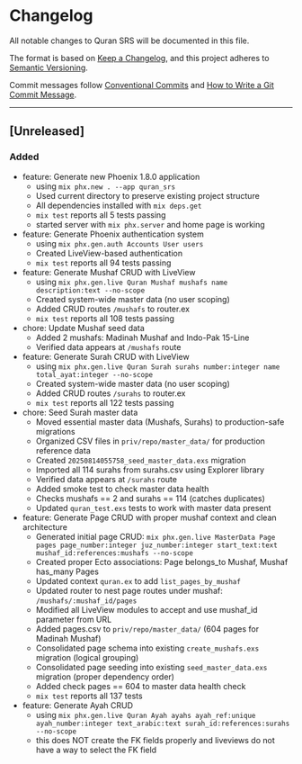 # Changelog
All notable changes to Quran SRS will be documented in this file.

The format is based on [Keep a Changelog](https://keepachangelog.com/en/1.0.0/),
and this project adheres to [Semantic Versioning](https://semver.org/spec/v2.0.0.html).

Commit messages follow [Conventional Commits](https://www.conventionalcommits.org/) 
and [How to Write a Git Commit Message](https://cbea.ms/git-commit/).

---

## [Unreleased]

### Added
- feature: Generate new Phoenix 1.8.0 application
  - using `mix phx.new . --app quran_srs`
  - Used current directory to preserve existing project structure
  - All dependencies installed with `mix deps.get`
  - `mix test` reports all 5 tests passing
  - started server with `mix phx.server` and home page is working
- feature: Generate Phoenix authentication system
  - using `mix phx.gen.auth Accounts User users`
  - Created LiveView-based authentication
  - `mix test` reports all 94 tests passing
- feature: Generate Mushaf CRUD with LiveView
  - using `mix phx.gen.live Quran Mushaf mushafs name description:text --no-scope`
  - Created system-wide master data (no user scoping)
  - Added CRUD routes `/mushafs` to router.ex
  - `mix test` reports all 108 tests passing
- chore: Update Mushaf seed data
  - Added 2 mushafs: Madinah Mushaf and Indo-Pak 15-Line
  - Verified data appears at `/mushafs` route
- feature: Generate Surah CRUD with LiveView
  - using `mix phx.gen.live Quran Surah surahs number:integer name total_ayat:integer --no-scope`
  - Created system-wide master data (no user scoping)
  - Added CRUD routes `/surahs` to router.ex
  - `mix test` reports all 122 tests passing
- chore: Seed Surah master data
  - Moved essential master data (Mushafs, Surahs) to production-safe migrations
  - Organized CSV files in `priv/repo/master_data/` for production reference data
  - Created `20250814055758_seed_master_data.exs` migration
  - Imported all 114 surahs from surahs.csv using Explorer library
  - Verified data appears at `/surahs` route
  - Added smoke test to check master data health
  - Checks mushafs == 2 and surahs == 114 (catches duplicates)
  - Updated `quran_test.exs` tests to work with master data present
- feature: Generate Page CRUD with proper mushaf context and clean architecture
  - Generated initial page CRUD: `mix phx.gen.live MasterData Page pages page_number:integer juz_number:integer start_text:text mushaf_id:references:mushafs --no-scope`
  - Created proper Ecto associations: Page belongs_to Mushaf, Mushaf has_many Pages
  - Updated context `quran.ex` to add `list_pages_by_mushaf`
  - Updated router to nest page routes under mushaf: `/mushafs/:mushaf_id/pages`
  - Modified all LiveView modules to accept and use mushaf_id parameter from URL
  - Added pages.csv to `priv/repo/master_data/` (604 pages for Madinah Mushaf)
  - Consolidated page schema into existing `create_mushafs.exs` migration (logical grouping)
  - Consolidated page seeding into existing `seed_master_data.exs` migration (proper dependency order)
  - Added check pages == 604 to master data health check
  - `mix test` reports all 137 tests
- feature: Generate Ayah CRUD
  - using `mix phx.gen.live Quran Ayah ayahs ayah_ref:unique ayah_number:integer text_arabic:text surah_id:references:surahs --no-scope`
  - this does NOT create the FK fields properly and liveviews do not have a way to select the FK field

